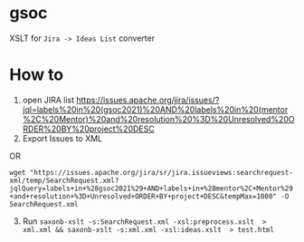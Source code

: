 # gsoc
XSLT for `Jira -> Ideas List` converter


# How to
1. open JIRA list https://issues.apache.org/jira/issues/?jql=labels%20in%20(gsoc2021)%20AND%20labels%20in%20(mentor%2C%20Mentor)%20and%20resolution%20%3D%20Unresolved%20ORDER%20BY%20project%20DESC
2. Export Issues to XML

OR

`wget "https://issues.apache.org/jira/sr/jira.issueviews:searchrequest-xml/temp/SearchRequest.xml?jqlQuery=labels+in+%28gsoc2021%29+AND+labels+in+%28mentor%2C+Mentor%29+and+resolution+%3D+Unresolved+ORDER+BY+project+DESC&tempMax=1000" -O SearchRequest.xml`

3. Run `saxonb-xslt -s:SearchRequest.xml -xsl:preprocess.xslt  > xml.xml && saxonb-xslt -s:xml.xml -xsl:ideas.xslt  > test.html`

